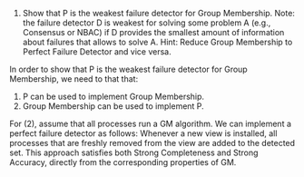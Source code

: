 1) Show that P is the weakest failure detector for Group Membership.
Note: the failure detector D is weakest for solving some problem A (e.g.,
Consensus or NBAC) if D provides the smallest amount of information about
failures that allows to solve A.
Hint: Reduce Group Membership to Perfect Failure Detector and vice versa.


In order to show that P is the weakest failure detector for Group Membership, we
need to that that:
1. P can be used to implement Group Membership.
2. Group Membership can be used to implement P.

For (2), assume that all processes run a GM algorithm. We can implement a
perfect failure detector as follows:
Whenever a new view is installed, all processes that are freshly removed from the view are added to the
detected set.
This approach satisfies both Strong Completeness and Strong Accuracy, directly from the corresponding
properties of GM.



